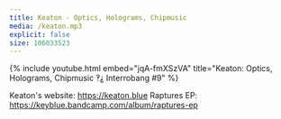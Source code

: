 ```yaml
---
title: Keaton - Optics, Holograms, Chipmusic
media: /keaton.mp3
explicit: false
size: 106033523
---
```

{% include youtube.html embed="jqA-fmXSzVA" title="Keaton: Optics, Holograms, Chipmusic ‽⸘ Interrobang #9" %}

Keaton's website: https://keaton.blue
Raptures EP: https://keyblue.bandcamp.com/album/raptures-ep
